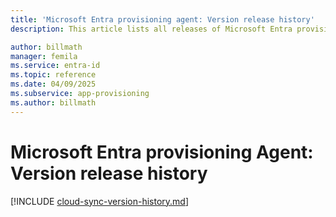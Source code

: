 ```yaml
---
title: 'Microsoft Entra provisioning agent: Version release history'
description: This article lists all releases of Microsoft Entra provisioning agent and describes new features and fixed issues

author: billmath
manager: femila
ms.service: entra-id
ms.topic: reference
ms.date: 04/09/2025
ms.subservice: app-provisioning
ms.author: billmath
---
```


# Microsoft Entra provisioning Agent: Version release history

[!INCLUDE [cloud-sync-version-history.md](~/includes/cloud-sync-version-history.md)]
